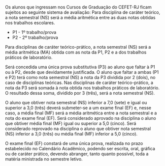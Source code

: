 Os alunos que ingressam nos Cursos de Graduação do CEFET-RJ ficam sujeitos ao seguinte sistema de avaliação: Para disciplina de caráter  teórico, a nota semestral (NS)  será a média aritmética  entre as duas notas obtidas nos trabalhos escolares.
* P1 - 1º trabalho/prova 
* P2 - 2º trabalho/prova

Para disciplinas de caráter teórico-prático, a nota semestral (NS) será a média aritmética (MA) obtida com as nota da P1, P2 e a dos trabalhos práticos de laboratório.

Será concedida  uma única prova substitutiva (P3) ao aluno que  faltar à P1 ou à P2, desde que devidamente justificada. O aluno que faltar a ambas (P1 e P2) terá como nota semestral (NS) a nota da P3  dividida por 2 (dois), no  caso de disciplinas teóricas. Nas disciplinas de caráter teórico-prático, a nota da P3 será somada à nota obtida nos trabalhos práticos de laboratório. O resultado dessa soma, dividido por 3 (três), será a nota semestral (NS).

O aluno  que  obtiver nota  semestral (NS) inferior a 7,0 (sete) e igual ou  superior  a 3,0  (três) deverá submeter-se  a um exame final (EF) e, nesse  caso, a média final (MF) será a média aritmética entre a nota semestral e a nota do exame final (EF). Será considerado aprovado na disciplina o aluno que obtiver média final (MF) igual ou superior a 5,0 (cinco). Será considerado reprovado na disciplina o aluno que obtiver nota semestral (NS)  inferior a 3,0 (três) ou média final (MF) inferior a 5,0 (cinco).

O exame final (EF) constará de uma única prova, realizada no prazo estabelecido no Calendário Acadêmico, podendo ser escrita,  oral,  gráfica  ou de caráter  prático,  devendo abranger, tanto quanto possível, toda a matéria ministrada no semestre letivo.
